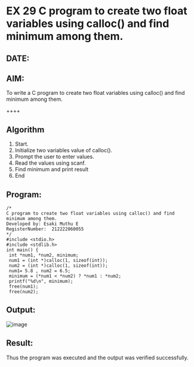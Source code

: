 # EX 29 C program to create two float variables using calloc() and find minimum among them.
## DATE:
## AIM:
To write a C program to create two float variables using calloc() and find minimum among them.

++++
## Algorithm
1. Start.
2. Initialize two variables value of calloc().
3. Prompt the user to enter values.
4. Read the values using scanf.
5. Find minimum and print result
6. End 

## Program:
```
/*
C program to create two float variables using calloc() and find minimum among them.
Developed by: Esaki Muthu E
RegisterNumber:  212222060055
*/
#include <stdio.h>
#include <stdlib.h>
int main() {
 int *num1, *num2, minimum;
 num1 = (int *)calloc(1, sizeof(int));
 num2 = (int *)calloc(1, sizeof(int));
 num1= 5.8 , num2 = 6.5;
 minimum = (*num1 < *num2) ? *num1 : *num2;
 printf("%d\n", minimum);
 free(num1);
 free(num2);
```

## Output:

![image](https://github.com/user-attachments/assets/6fa7d02f-7950-4087-a80e-09c1d352654b)

## Result:
Thus the program was executed and the output was verified successfully.
